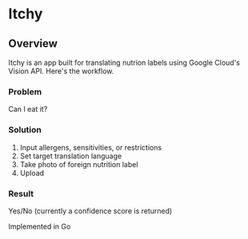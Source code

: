 # Itchy
## Overview
Itchy is an app built for translating nutrion labels using Google Cloud's Vision API. Here's the workflow.

### Problem
Can I eat it?
### Solution
1. Input allergens, sensitivities, or restrictions
2. Set target translation language 
3. Take photo of foreign nutrition label
4. Upload
### Result
Yes/No (currently a confidence score is returned)


Implemented in Go
